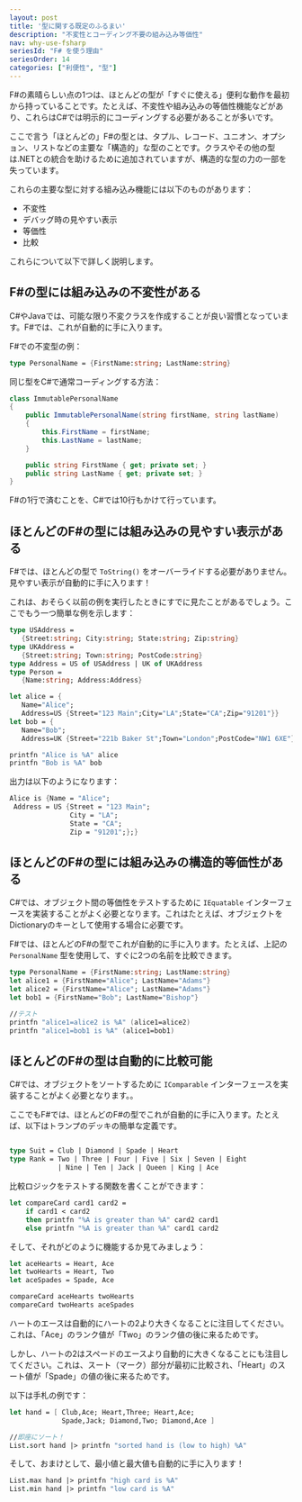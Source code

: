 ```yaml
---
layout: post
title: '型に関する既定のふるまい'
description: "不変性とコーディング不要の組み込み等価性"
nav: why-use-fsharp
seriesId: "F# を使う理由"
seriesOrder: 14
categories: ["利便性", "型"]
---
```


F#の素晴らしい点の1つは、ほとんどの型が「すぐに使える」便利な動作を最初から持っていることです。たとえば、不変性や組み込みの等価性機能などがあり、これらはC#では明示的にコーディングする必要があることが多いです。

ここで言う「ほとんどの」F#の型とは、タプル、レコード、ユニオン、オプション、リストなどの主要な「構造的」な型のことです。クラスやその他の型は.NETとの統合を助けるために追加されていますが、構造的な型の力の一部を失っています。

これらの主要な型に対する組み込み機能には以下のものがあります：

* 不変性
* デバッグ時の見やすい表示
* 等価性
* 比較

これらについて以下で詳しく説明します。

## F#の型には組み込みの不変性がある

C#やJavaでは、可能な限り不変クラスを作成することが良い習慣となっています。F#では、これが自動的に手に入ります。

F#での不変型の例：
```fsharp
type PersonalName = {FirstName:string; LastName:string}
```

同じ型をC#で通常コーディングする方法：

```csharp
class ImmutablePersonalName
{
    public ImmutablePersonalName(string firstName, string lastName)
    {
        this.FirstName = firstName;
        this.LastName = lastName;
    }

    public string FirstName { get; private set; }
    public string LastName { get; private set; }
}
```

F#の1行で済むことを、C#では10行もかけて行っています。

## ほとんどのF#の型には組み込みの見やすい表示がある

F#では、ほとんどの型で `ToString()` をオーバーライドする必要がありません。見やすい表示が自動的に手に入ります！

これは、おそらく以前の例を実行したときにすでに見たことがあるでしょう。ここでもう一つ簡単な例を示します：

```fsharp
type USAddress = 
   {Street:string; City:string; State:string; Zip:string}
type UKAddress = 
   {Street:string; Town:string; PostCode:string}
type Address = US of USAddress | UK of UKAddress
type Person = 
   {Name:string; Address:Address}

let alice = {
   Name="Alice"; 
   Address=US {Street="123 Main";City="LA";State="CA";Zip="91201"}}
let bob = {
   Name="Bob"; 
   Address=UK {Street="221b Baker St";Town="London";PostCode="NW1 6XE"}} 

printfn "Alice is %A" alice
printfn "Bob is %A" bob
```

出力は以下のようになります：

```fsharp
Alice is {Name = "Alice";
 Address = US {Street = "123 Main";
               City = "LA";
               State = "CA";
               Zip = "91201";};}
```

## ほとんどのF#の型には組み込みの構造的等価性がある

C#では、オブジェクト間の等価性をテストするために `IEquatable` インターフェースを実装することがよく必要となります。これはたとえば、オブジェクトをDictionaryのキーとして使用する場合に必要です。

F#では、ほとんどのF#の型でこれが自動的に手に入ります。たとえば、上記の `PersonalName` 型を使用して、すぐに2つの名前を比較できます。

```fsharp
type PersonalName = {FirstName:string; LastName:string}
let alice1 = {FirstName="Alice"; LastName="Adams"}
let alice2 = {FirstName="Alice"; LastName="Adams"}
let bob1 = {FirstName="Bob"; LastName="Bishop"}

//テスト
printfn "alice1=alice2 is %A" (alice1=alice2)
printfn "alice1=bob1 is %A" (alice1=bob1)
```


## ほとんどのF#の型は自動的に比較可能

C#では、オブジェクトをソートするために `IComparable` インターフェースを実装することがよく必要となります。。

ここでもF#では、ほとんどのF#の型でこれが自動的に手に入ります。たとえば、以下はトランプのデッキの簡単な定義です。

```fsharp

type Suit = Club | Diamond | Spade | Heart
type Rank = Two | Three | Four | Five | Six | Seven | Eight 
            | Nine | Ten | Jack | Queen | King | Ace
```


比較ロジックをテストする関数を書くことができます：

```fsharp
let compareCard card1 card2 = 
    if card1 < card2 
    then printfn "%A is greater than %A" card2 card1 
    else printfn "%A is greater than %A" card1 card2 
```

そして、それがどのように機能するか見てみましょう：

```fsharp
let aceHearts = Heart, Ace
let twoHearts = Heart, Two
let aceSpades = Spade, Ace

compareCard aceHearts twoHearts 
compareCard twoHearts aceSpades
```

ハートのエースは自動的にハートの2より大きくなることに注目してください。これは、「Ace」のランク値が「Two」のランク値の後に来るためです。

しかし、ハートの2はスペードのエースより自動的に大きくなることにも注目してください。これは、スート（マーク）部分が最初に比較され、「Heart」のスート値が「Spade」の値の後に来るためです。

以下は手札の例です：

```fsharp
let hand = [ Club,Ace; Heart,Three; Heart,Ace; 
             Spade,Jack; Diamond,Two; Diamond,Ace ]

//即座にソート！
List.sort hand |> printfn "sorted hand is (low to high) %A"
```

そして、おまけとして、最小値と最大値も自動的に手に入ります！

```fsharp
List.max hand |> printfn "high card is %A"
List.min hand |> printfn "low card is %A"
```

